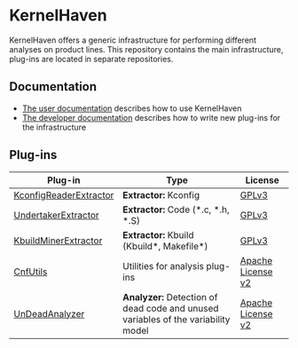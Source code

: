 # KernelHaven
KernelHaven offers a generic infrastructure for performing different analyses on
product lines. This repository contains the main infrastructure, plug-ins are
located in separate repositories.

## Documentation
* [The user documentation](https://github.com/KernelHaven/UserDocumentation/raw/master/Arbeit.pdf) describes how to use KernelHaven
* [The developer documentation](https://github.com/KernelHaven/DeveloperDocumentation/raw/master/Arbeit.pdf) describes how to write new plug-ins for the infrastructure

## Plug-ins

| Plug-in | Type | License |
|---------|------|---------|
|[KconfigReaderExtractor](https://github.com/KernelHaven/KconfigReaderExtractor)| **Extractor:** Kconfig | [GPLv3](http://www.gnu.org/licenses/gpl-3.0.html) |
|[UndertakerExtractor](https://github.com/KernelHaven/UndertakerExtractor)| **Extractor:** Code (*.c, *.h, *.S)| [GPLv3](http://www.gnu.org/licenses/gpl-3.0.html) |
|[KbuildMinerExtractor](https://github.com/KernelHaven/KbuildMinerExtractor)| **Extractor:** Kbuild (Kbuild*, Makefile*)| [GPLv3](http://www.gnu.org/licenses/gpl-3.0.html) |
|[CnfUtils](https://github.com/KernelHaven/CnfUtils)| Utilities for analysis plug-ins| [Apache License v2](http://www.apache.org/licenses/LICENSE-2.0.html) |
|[UnDeadAnalyzer](https://github.com/KernelHaven/UnDeadAnalyzer)| **Analyzer:** Detection of dead code and unused variables of the variability model | [Apache License v2](http://www.apache.org/licenses/LICENSE-2.0.html) |
